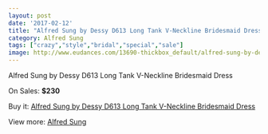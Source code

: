 ```yaml
---
layout: post
date: '2017-02-12'
title: "Alfred Sung by Dessy D613 Long Tank V-Neckline Bridesmaid Dress"
category: Alfred Sung
tags: ["crazy","style","bridal","special","sale"]
image: http://www.eudances.com/13690-thickbox_default/alfred-sung-by-dessy-d613-long-tank-v-neckline-bridesmaid-dress.jpg
---
```

Alfred Sung by Dessy D613 Long Tank V-Neckline Bridesmaid Dress

On Sales: **$230**
<a href="https://www.eudances.com/en/alfred-sung/4122-alfred-sung-by-dessy-d613-long-tank-v-neckline-bridesmaid-dress.html"><amp-img layout="responsive" width="600" height="600" src="//www.eudances.com/13690-thickbox_default/alfred-sung-by-dessy-d613-long-tank-v-neckline-bridesmaid-dress.jpg" alt="Alfred Sung by Dessy D613 Long Tank V-Neckline Bridesmaid Dress 0" /></a>
<a href="https://www.eudances.com/en/alfred-sung/4122-alfred-sung-by-dessy-d613-long-tank-v-neckline-bridesmaid-dress.html"><amp-img layout="responsive" width="600" height="600" src="//www.eudances.com/13691-thickbox_default/alfred-sung-by-dessy-d613-long-tank-v-neckline-bridesmaid-dress.jpg" alt="Alfred Sung by Dessy D613 Long Tank V-Neckline Bridesmaid Dress 1" /></a>
<a href="https://www.eudances.com/en/alfred-sung/4122-alfred-sung-by-dessy-d613-long-tank-v-neckline-bridesmaid-dress.html"><amp-img layout="responsive" width="600" height="600" src="//www.eudances.com/13692-thickbox_default/alfred-sung-by-dessy-d613-long-tank-v-neckline-bridesmaid-dress.jpg" alt="Alfred Sung by Dessy D613 Long Tank V-Neckline Bridesmaid Dress 2" /></a>
<a href="https://www.eudances.com/en/alfred-sung/4122-alfred-sung-by-dessy-d613-long-tank-v-neckline-bridesmaid-dress.html"><amp-img layout="responsive" width="600" height="600" src="//www.eudances.com/13693-thickbox_default/alfred-sung-by-dessy-d613-long-tank-v-neckline-bridesmaid-dress.jpg" alt="Alfred Sung by Dessy D613 Long Tank V-Neckline Bridesmaid Dress 3" /></a>

Buy it: [Alfred Sung by Dessy D613 Long Tank V-Neckline Bridesmaid Dress](https://www.eudances.com/en/alfred-sung/4122-alfred-sung-by-dessy-d613-long-tank-v-neckline-bridesmaid-dress.html "Alfred Sung by Dessy D613 Long Tank V-Neckline Bridesmaid Dress")

View more: [Alfred Sung](https://www.eudances.com/en/52-alfred-sung "Alfred Sung")